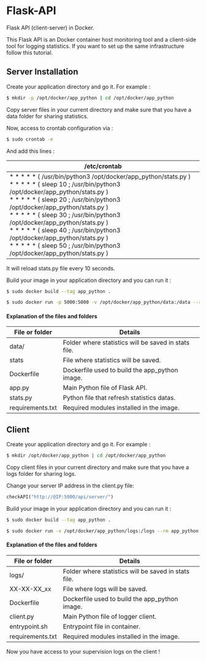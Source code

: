 # Flask-API
 Flask API (client-server) in Docker.



This Flask API is an Docker container host monitoring tool and a client-side tool for logging statistics.  If you want to set up the same infrastructure follow this tutorial.

## Server Installation

Create your application directory and go it. For example :

```bash
$ mkdir -p /opt/docker/app_python | cd /opt/docker/app_python
```

Copy server files in your current directory and make sure that you have a data folder for sharing statistics.



Now, access to crontab configuration via :

```bash
$ sudo crontab -e
```

And add this lines :

| /etc/crontab                                                 |
| ------------------------------------------------------------ |
| * * * * * ( /usr/bin/python3 /opt/docker/app_python/stats.py )<br/>* * * * * ( sleep 10 ; /usr/bin/python3 /opt/docker/app_python/stats.py )<br/>* * * * * ( sleep 20 ; /usr/bin/python3 /opt/docker/app_python/stats.py )<br/>* * * * * ( sleep 30 ; /usr/bin/python3 /opt/docker/app_python/stats.py )<br/>* * * * * ( sleep 40 ; /usr/bin/python3 /opt/docker/app_python/stats.py )<br/>* * * * * ( sleep 50 ; /usr/bin/python3 /opt/docker/app_python/stats.py ) |

It will reload stats.py file every 10 seconds.



Build your image in your application directory and you can run it :

```bash
$ sudo docker build --tag app_python .
```

```bash
$ sudo docker run -p 5000:5000 -v /opt/docker/app_python/data:/data --rm app_python
```



#### Explanation of the files and folders

| File or folder   | Details                                              |
| ---------------- | ---------------------------------------------------- |
| data/            | Folder where statistics will be saved in stats file. |
| stats            | File where statistics will be saved.                 |
| Dockerfile       | Dockerfile used to build the app_python image.       |
| app.py           | Main Python file of Flask API.                       |
| stats.py         | Python file that refresh statistics datas.           |
| requirements.txt | Required modules installed in the image.             |



## Client

Create your application directory and go it. For example :

```bash
$ mkdir /opt/docker/app_python | cd /opt/docker/app_python
```

Copy client files in your current directory and make sure that you have a logs folder for sharing logs.



Change your server IP address in the client.py file:

```python
checkAPI("http://@IP:5000/api/server/")
```



Build your image in your application directory and you can run it :

```bash
$ sudo docker build --tag app_python .
```

```bash
$ sudo docker run -v /opt/docker/app_python/logs:/logs --rm app_python
```



#### Explanation of the files and folders

| File or folder   | Details                                              |
| ---------------- | ---------------------------------------------------- |
| logs/            | Folder where statistics will be saved in stats file. |
| XX-XX-XX_xx      | File where logs will be saved.                       |
| Dockerfile       | Dockerfile used to build the app_python image.       |
| client.py        | Main Python file of logger client.                   |
| entrypoint.sh    | Entrypoint file in container.                        |
| requirements.txt | Required modules installed in the image.             |



Now you have access to your supervision logs on the client !